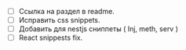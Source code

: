 - [ ] Ссылка на раздел в readme.
- [ ] Исправить css snippets.
- [ ] Добавить для nestjs сниппеты ( Inj, meth, serv )
- [ ] React snippests fix.
